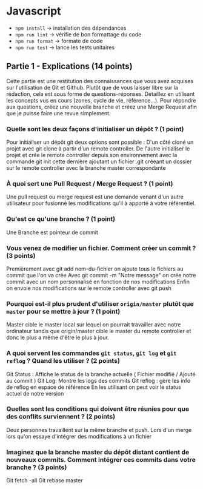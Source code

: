 # Javascript

- `npm install` &rarr; installation des dépendances
- `npm run lint` &rarr; vérifie de bon formattage du code
- `npm run format` &rarr; formate de code
- `npm run test` &rarr; lance les tests unitaires



## Partie 1 - Explications (14 points)

Cette partie est une restitution des connaissances que vous avez acquises sur l'utilisation de Git et Github. Plutôt que de vous laisser libre sur la rédaction, cela est sous forme de questions-réponses. Détaillez en utilisant les concepts vus en cours (zones, cycle de vie, référence...).
Pour répondre aux questions, créez une nouvelle branche et créez une Merge Request afin que je puisse faire une revue simplement.

### Quelle sont les deux façons d'initialiser un dépôt ? (1 point)
Pour initialiser un dépôt git deux options sont possible :
D'un côté cloné un projet avec git clone à partir d'un remote controller.
De l'autre initialiser le projet et crée le remote controller depuis son environnement avec la commande git init cette dernière ajoutant un fichier .git créeant un dossier sur le remote controller avec la branche master correspondante

### À quoi sert une Pull Request / Merge Request ? (1 point)
Une pull request ou merge request est une demande venant d'un autre utilisateur pour fusionné les modifications qu'il à apporté à votre référentiel.

### Qu'est ce qu'une branche ? (1 point)
Une Branche est pointeur de commit

### Vous venez de modifier un fichier. Comment créer un commit ? (3 points)
Premièrement avec git add nom-du-fichier on ajoute tous le fichiers au commit que l'on va crée
Avec git commit -m "Notre message" on crée notre commit avec un nom personnalisé en fonction de nos modifications
Enfin on envoie nos modifications sur le remote controller avec git push

### Pourquoi est-il plus prudent d'utiliser `origin/master` plutôt que `master` pour se mettre à jour ? (1 point)
Master cible le master local sur lequel on pourrait travailler avec notre ordinateur tandis que origin/master cible le master du remote controller et donc le plus a même d'être le plus à jour.

### A quoi servent les commandes `git status`, `git log` et `git reflog` ? Quand les utiliser ? (2 points)
Git Status : Affiche le status de la branche actuelle ( Fichier modifié / Ajouté au commit )
Git Log: Montre les logs des commits
Git reflog : gère les info de reflog en espace de référence
En les utilisant on peut voir le status actuel de notre version


### Quelles sont les conditions qui doivent être réunies pour que des conflits surviennent ? (2 points)
Deux personnes travaillent sur la même branche et push.
Lors d'un merge lors qu'on essaye d'intégrer des modifications à un fichier


### Imaginez que la branche master du dépôt distant contient de nouveaux commits. Comment intégrer ces commits dans votre branche ? (3 points)
Git fetch -all
Git rebase master
